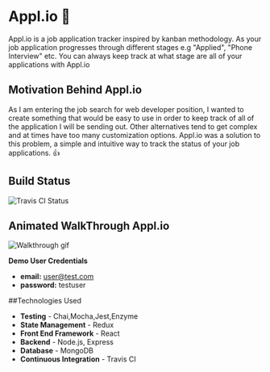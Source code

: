 # Appl.io 💼

Appl.io is a job application tracker inspired by kanban methodology.
As your job application progresses through different stages e.g "Applied", "Phone Interview" etc.
You can always keep track at what stage are all of your applications with Appl.io

## Motivation Behind Appl.io

As I am entering the job search for web developer position, I wanted to create something that would be easy to use in order to keep track of all of the application I will be sending out. Other alternatives tend to get complex and at times have too many customization options. Appl.io was a solution to this problem, a simple and intuitive way to track the status of your job applications. 👍

## Build Status

![Travis CI Status](https://travis-ci.org/ievgenk/appl.io-client.svg?branch=master)

## Animated WalkThrough Appl.io

![Walkthrough gif](./public/media/Appl.io.gif)

**Demo User Credentials**

- **email:** user@test.com
- **password:** testuser

##Technologies Used

- **Testing** - Chai,Mocha,Jest,Enzyme
- **State Management** - Redux
- **Front End Framework** - React
- **Backend** - Node.js, Express
- **Database** - MongoDB
- **Continuous Integration** - Travis CI
